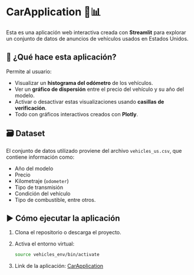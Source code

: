 # CarApplication 🚗📊

Esta es una aplicación web interactiva creada con **Streamlit** para explorar un conjunto de datos de anuncios de vehículos usados en Estados Unidos.

## 📌 ¿Qué hace esta aplicación?

Permite al usuario:

- Visualizar un **histograma del odómetro** de los vehículos.
- Ver un **gráfico de dispersión** entre el precio del vehículo y su año del modelo.
- Activar o desactivar estas visualizaciones usando **casillas de verificación**.
- Todo con gráficos interactivos creados con **Plotly**.

## 🗃️ Dataset

El conjunto de datos utilizado proviene del archivo `vehicles_us.csv`, que contiene información como:

- Año del modelo
- Precio
- Kilometraje (`odometer`)
- Tipo de transmisión
- Condición del vehículo
- Tipo de combustible, entre otros.

## ▶️ Cómo ejecutar la aplicación

1. Clona el repositorio o descarga el proyecto.
2. Activa el entorno virtual:

   ```bash
   source vehicles_env/bin/activate
3. Link de la aplicación: [CarApplication](https://lecture-8-t7sj.onrender.com)
